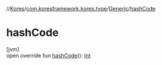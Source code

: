 //[Kores](../../../index.md)/[com.koresframework.kores.type](../index.md)/[Generic](index.md)/[hashCode](hash-code.md)

# hashCode

[jvm]\
open override fun [hashCode](hash-code.md)(): [Int](https://kotlinlang.org/api/latest/jvm/stdlib/kotlin/-int/index.html)
